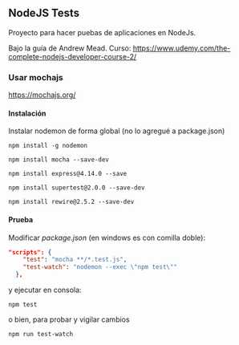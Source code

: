 ## NodeJS Tests

Proyecto para hacer puebas de aplicaciones en NodeJs.

Bajo la guía de Andrew Mead. Curso: https://www.udemy.com/the-complete-nodejs-developer-course-2/


### Usar mochajs

https://mochajs.org/


#### Instalación

Instalar nodemon de forma global (no lo agregué a package.json)
```console
npm install -g nodemon
```

```console
npm install mocha --save-dev
```

```console
npm install express@4.14.0 --save
```

```console
npm install supertest@2.0.0 --save-dev
```

```console
npm install rewire@2.5.2 --save-dev
```

#### Prueba

Modificar *package.json*  (en windows es con comilla doble):

```json
"scripts": {
    "test": "mocha **/*.test.js",
    "test-watch": "nodemon --exec \"npm test\""
  },
```

y ejecutar en consola:

```console
npm test
```

o bien, para probar y vigilar cambios

```console
npm run test-watch
```


